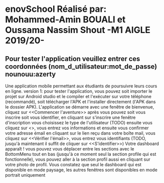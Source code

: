 # enovSchool Réalisé par: Mohammed-Amin BOUALI et Oussama Nassim Shout -M1 AIGLE 2019/20-

## Pour tester l'application veuillez entrer ces coordonnées (nom_d_utilisateur:mot_de_passe) nounouu:azerty 
Une application mobile permettant aux étudiants de poursuivre leurs cours en ligne.
version 1: pour tester l'application, vous pouvez soit importer le projet sur Android studio et le compiler et l'exécuter 
sur votre téléphone (recommandé), soit télécharger l'APK et l'installer directement  (l'APK dans le dossier APK).
L'application se démarre avec une fenêtre de bienvenue, cliquez sur <<Commencer l'aventure>> après vous pouvez soit vous inscrire soit vous 
identifier, en cliquant sur s'inscrire une fenêtre d'inscription vous choisissez le type de l'utilisateur (TODO) ensuite vous cliquez sur 
<<Suivant>>, vous entrez vos informations et ensuite vous confirmer votre adresse émail en cliquant sur le lien reçu dans votre boîte mail,
vous cliquez sur <<Vérifier l'émail>>, vous entrez vous identifiants (TODO, jusqu'à maintenant il suffit de cliquer sur <<S'identifier>>)
Votre dashboard apparaît ! vous pouvez vous déplacer entre les sections avec le BottomMenu tout en bas (jusqu'à ce moment seul la section 
profile qui est fonctionnelle), vous pouvez aller à la section profil aussi en cliquant sur votre photo de profil. Vous constatez que seul 
le dashboard qui est disponible en mode paysage, les autres fenêtres sont disponibles en mode portrait uniquement
